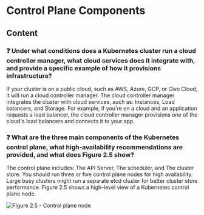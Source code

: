 # Control Plane Components

## Content

### ❓ Under what conditions does a Kubernetes cluster run a cloud controller manager, what cloud services does it integrate with, and provide a specific example of how it provisions infrastructure?
If your cluster is on a public cloud, such as AWS, Azure, GCP, or Civo Cloud, it will run a cloud controller manager. The cloud controller manager integrates the cluster with cloud services, such as: Instances, Load balancers, and Storage. For example, if you're on a cloud and an application requests a load balancer, the cloud controller manager provisions one of the cloud's load balancers and connects it to your app.

### ❓ What are the three main components of the Kubernetes control plane, what high-availability recommendations are provided, and what does Figure 2.5 show?
The control plane includes: The API Server, The scheduler, and The cluster store. You should run three or five control plane nodes for high availability. Large busy clusters might run a separate etcd cluster for better cluster store performance. Figure 2.5 shows a high-level view of a Kubernetes control plane node.

![Figure 2.5 - Control plane node](media/figure2-5.png)

